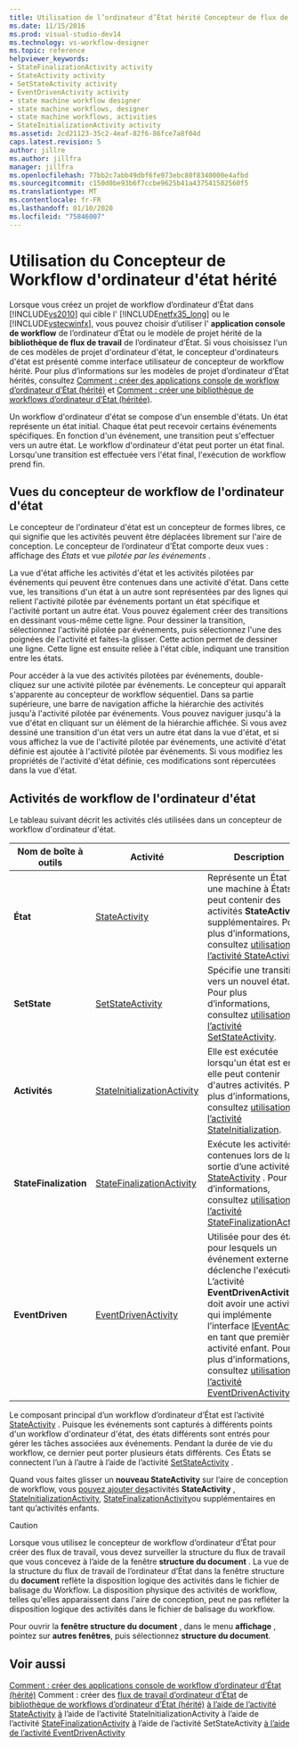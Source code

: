 ```yaml
---
title: Utilisation de l’ordinateur d’État hérité Concepteur de flux de travail | Microsoft Docs
ms.date: 11/15/2016
ms.prod: visual-studio-dev14
ms.technology: vs-workflow-designer
ms.topic: reference
helpviewer_keywords:
- StateFinalizationActivity activity
- StateActivity activity
- SetStateActivity activity
- EventDrivenActivity activity
- state machine workflow designer
- state machine workflows, designer
- state machine workflows, activities
- StateInitializationActivity activity
ms.assetid: 2cd21123-35c2-4eaf-82f6-86fce7a8f04d
caps.latest.revision: 5
author: jillre
ms.author: jillfra
manager: jillfra
ms.openlocfilehash: 77bb2c7abb49dbf6fe973ebc80f8340000e4afbd
ms.sourcegitcommit: c150d0be93b6f7ccbe9625b41a437541502560f5
ms.translationtype: MT
ms.contentlocale: fr-FR
ms.lasthandoff: 01/10/2020
ms.locfileid: "75846007"
---
```

# <a name="using-the-legacy-state-machine-workflow-designer"></a>Utilisation du Concepteur de Workflow d'ordinateur d'état hérité
Lorsque vous créez un projet de workflow d’ordinateur d’État dans [!INCLUDE[vs2010](../includes/vs2010-md.md)] qui cible l' [!INCLUDE[netfx35_long](../includes/netfx35-long-md.md)] ou le [!INCLUDE[vstecwinfx](../includes/vstecwinfx-md.md)], vous pouvez choisir d’utiliser l' **application console de workflow** de l’ordinateur d’État ou le modèle de projet hérité de la **bibliothèque de flux de travail** de l’ordinateur d’État. Si vous choisissez l'un de ces modèles de projet d'ordinateur d'état, le concepteur d'ordinateurs d'état est présenté comme interface utilisateur de concepteur de workflow hérité. Pour plus d’informations sur les modèles de projet d’ordinateur d’État hérités, consultez [Comment : créer des applications console de workflow d’ordinateur d’État (hérité)](../workflow-designer/how-to-create-state-machine-workflow-console-applications-legacy.md) et [Comment : créer une bibliothèque de workflows d’ordinateur d’État (héritée)](../workflow-designer/how-to-create-a-state-machine-workflow-library-legacy.md).

 Un workflow d'ordinateur d'état se compose d'un ensemble d'états. Un état représente un état initial. Chaque état peut recevoir certains événements spécifiques. En fonction d'un événement, une transition peut s'effectuer vers un autre état. Le workflow d'ordinateur d'état peut porter un état final. Lorsqu'une transition est effectuée vers l'état final, l'exécution de workflow prend fin.

## <a name="state-machine-designer-views"></a>Vues du concepteur de workflow de l'ordinateur d'état
 Le concepteur de l'ordinateur d'état est un concepteur de formes libres, ce qui signifie que les activités peuvent être déplacées librement sur l'aire de conception. Le concepteur de l’ordinateur d’État comporte deux vues : affichage des *États* et vue *pilotée par les événements* .

 La vue d'état affiche les activités d'état et les activités pilotées par événements qui peuvent être contenues dans une activité d'état. Dans cette vue, les transitions d'un état à un autre sont représentées par des lignes qui relient l'activité pilotée par événements portant un état spécifique et l'activité portant un autre état. Vous pouvez également créer des transitions en dessinant vous-même cette ligne. Pour dessiner la transition, sélectionnez l'activité pilotée par événements, puis sélectionnez l'une des poignées de l'activité et faites-la glisser. Cette action permet de dessiner une ligne. Cette ligne est ensuite reliée à l'état cible, indiquant une transition entre les états.

 Pour accéder à la vue des activités pilotées par événements, double-cliquez sur une activité pilotée par événements. Le concepteur qui apparaît s'apparente au concepteur de workflow séquentiel. Dans sa partie supérieure, une barre de navigation affiche la hiérarchie des activités jusqu'à l'activité pilotée par événements. Vous pouvez naviguer jusqu'à la vue d'état en cliquant sur un élément de la hiérarchie affichée. Si vous avez dessiné une transition d'un état vers un autre état dans la vue d'état, et si vous affichez la vue de l'activité pilotée par événements, une activité d'état définie est ajoutée à l'activité pilotée par événements. Si vous modifiez les propriétés de l'activité d'état définie, ces modifications sont répercutées dans la vue d'état.

## <a name="state-machine-workflow-activities"></a>Activités de workflow de l'ordinateur d'état
 Le tableau suivant décrit les activités clés utilisées dans un concepteur de workflow d'ordinateur d'état.

|Nom de boîte à outils|Activité|Description|
|------------------|--------------|-----------------|
|**État**|[StateActivity](https://msdn2.microsoft.com/library/system.workflow.activities.stateactivity.aspx)|Représente un État dans une machine à États. peut contenir des activités **StateActivity** supplémentaires. Pour plus d’informations, consultez [utilisation de l’activité StateActivity](https://msdn2.microsoft.com/library/bb628612.aspx).|
|**SetState**|[SetStateActivity](https://msdn2.microsoft.com/library/system.workflow.activities.setstateactivity.aspx)|Spécifie une transition vers un nouvel état. Pour plus d’informations, consultez [utilisation de l’activité SetStateActivity](https://msdn2.microsoft.com/library/bb628469.aspx).|
|**Activités**|[StateInitializationActivity](https://msdn2.microsoft.com/library/system.workflow.activities.stateinitializationactivity.aspx)|Elle est exécutée lorsqu'un état est entré ; elle peut contenir d'autres activités. Pour plus d’informations, consultez [utilisation de l’activité StateInitialization](https://msdn2.microsoft.com/library/bb675253.aspx).|
|**StateFinalization**|[StateFinalizationActivity](https://msdn2.microsoft.com/library/system.workflow.activities.statefinalizationactivity.aspx)|Exécute les activités contenues lors de la sortie d’une activité [StateActivity](https://msdn2.microsoft.com/library/system.workflow.activities.stateactivity.aspx) . Pour plus d’informations, consultez [utilisation de l’activité StateFinalizationActivity](https://msdn2.microsoft.com/library/bb675278.aspx).|
|**EventDriven**|[EventDrivenActivity](https://msdn2.microsoft.com/library/system.workflow.activities.eventdrivenactivity.aspx)|Utilisée pour des états pour lesquels un événement externe déclenche l'exécution. L’activité **EventDrivenActivity** doit avoir une activité qui implémente l’interface [IEventActivity](https://msdn2.microsoft.com/library/system.workflow.activities.ieventactivity.aspx) en tant que première activité enfant. Pour plus d’informations, consultez [utilisation de l’activité EventDrivenActivity](https://msdn2.microsoft.com/library/bb628466.aspx).|

 Le composant principal d’un workflow d’ordinateur d’État est l’activité [StateActivity](https://msdn2.microsoft.com/library/system.workflow.activities.stateactivity.aspx) . Puisque les événements sont capturés à différents points d'un workflow d'ordinateur d'état, des états différents sont entrés pour gérer les tâches associées aux événements. Pendant la durée de vie du workflow, ce dernier peut porter plusieurs états différents. Ces États se connectent l’un à l’autre à l’aide de l’activité [SetStateActivity](https://msdn2.microsoft.com/library/system.workflow.activities.setstateactivity.aspx) .

 Quand vous faites glisser un **nouveau StateActivity** sur l’aire de conception de workflow, vous [pouvez ajouter des](https://msdn2.microsoft.com/library/system.workflow.activities.eventdrivenactivity.aspx)activités **StateActivity** , [StateInitializationActivity](https://msdn2.microsoft.com/library/system.workflow.activities.stateinitializationactivity.aspx), [StateFinalizationActivity](https://msdn2.microsoft.com/library/system.workflow.activities.statefinalizationactivity.aspx)ou supplémentaires en tant qu’activités enfants.

> [!CAUTION]
> Lorsque vous utilisez le concepteur de workflow d’ordinateur d’État pour créer des flux de travail, vous devez surveiller la structure du flux de travail que vous concevez à l’aide de la fenêtre **structure du document** . La vue de la structure du flux de travail de l’ordinateur d’État dans la fenêtre structure du **document** reflète la disposition logique des activités dans le fichier de balisage du Workflow. La disposition physique des activités de workflow, telles qu'elles apparaissent dans l'aire de conception, peut ne pas refléter la disposition logique des activités dans le fichier de balisage du workflow.
>
> Pour ouvrir la **fenêtre structure du document** , dans le menu **affichage** , pointez sur **autres fenêtres**, puis sélectionnez **structure du document**.

## <a name="see-also"></a>Voir aussi
 [Comment : créer des applications console de workflow d’ordinateur d’État (hérité)](../workflow-designer/how-to-create-state-machine-workflow-console-applications-legacy.md) Comment : créer des [flux de travail d’ordinateur d’État](https://msdn2.microsoft.com/library/bb628601.aspx) de [bibliothèque de workflows d’ordinateur d’État (hérité)](../workflow-designer/how-to-create-a-state-machine-workflow-library-legacy.md) [à l’aide de l’activité StateActivity](https://msdn2.microsoft.com/library/bb628612.aspx) [à](https://msdn2.microsoft.com/library/bb675253.aspx) l’aide de l’activité StateInitializationActivity à l’aide de l’activité [StateFinalizationActivity](https://msdn2.microsoft.com/library/bb675278.aspx) [à](https://msdn2.microsoft.com/library/bb628469.aspx) l’aide de l’activité SetStateActivity [à l’aide de l’activité EventDrivenActivity](https://msdn2.microsoft.com/library/bb628466.aspx)
